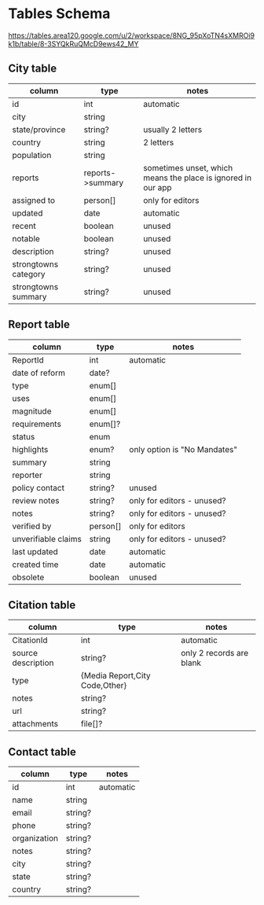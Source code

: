 # Tables Schema

https://tables.area120.google.com/u/2/workspace/8NG_95pXoTN4sXMROi9k1b/table/8-3SYQkRuQMcD9ews42_MY

## City table

| column               | type             | notes                                                        |
| -------------------- | ---------------- | ------------------------------------------------------------ |
| id                   | int              | automatic                                                    |
| city                 | string           |                                                              |
| state/province       | string?          | usually 2 letters                                            |
| country              | string           | 2 letters                                                    |
| population           | string           |                                                              |
| reports              | reports->summary | sometimes unset, which means the place is ignored in our app |
| assigned to          | person[]         | only for editors                                             |
| updated              | date             | automatic                                                    |
| recent               | boolean          | unused                                                       |
| notable              | boolean          | unused                                                       |
| description          | string?          | unused                                                       |
| strongtowns category | string?          | unused                                                       |
| strongtowns summary  | string?          | unused                                                       |

## Report table

| column              | type     | notes                        |
| ------------------- | -------- | ---------------------------- |
| ReportId            | int      | automatic                    |
| date of reform      | date?    |                              |
| type                | enum[]   |                              |
| uses                | enum[]   |                              |
| magnitude           | enum[]   |                              |
| requirements        | enum[]?  |                              |
| status              | enum     |                              |
| highlights          | enum?    | only option is "No Mandates" |
| summary             | string   |                              |
| reporter            | string   |                              |
| policy contact      | string?  | unused                       |
| review notes        | string?  | only for editors - unused?   |
| notes               | string?  | only for editors - unused?   |
| verified by         | person[] | only for editors             |
| unverifiable claims | string   | only for editors - unused?   |
| last updated        | date     | automatic                    |
| created time        | date     | automatic                    |
| obsolete            | boolean  | unused                       |

## Citation table

| column             | type                             | notes                    |
| ------------------ | -------------------------------- | ------------------------ |
| CitationId         | int                              | automatic                |
| source description | string?                          | only 2 records are blank |
| type               | \{Media Report,City Code,Other\} |                          |
| notes              | string?                          |                          |
| url                | string?                          |                          |
| attachments        | file[]?                          |                          |

## Contact table

| column       | type    | notes     |
| ------------ | ------- | --------- |
| id           | int     | automatic |
| name         | string  |           |
| email        | string? |           |
| phone        | string? |           |
| organization | string? |           |
| notes        | string? |           |
| city         | string? |           |
| state        | string? |           |
| country      | string? |           |
